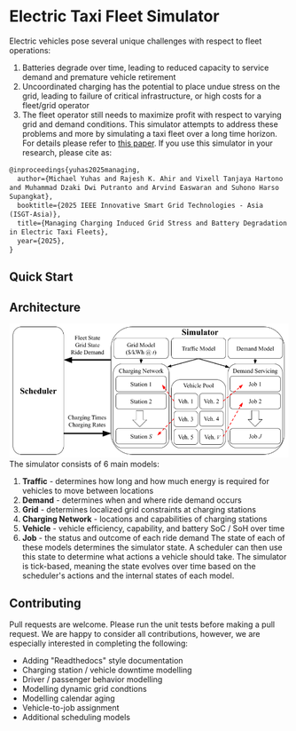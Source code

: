 # Electric Taxi Fleet Simulator

Electric vehicles pose several unique challenges with respect to fleet operations:
1. Batteries degrade over time, leading to reduced capacity to service demand and premature vehicle retirement
2. Uncoordinated charging has the potential to place undue stress on the grid, leading to failure of critical infrastructure, or high costs for a fleet/grid operator
3. The fleet operator still needs to maximize profit with respect to varying grid and demand conditions.
This simulator attempts to address these problems and more by simulating a taxi fleet over a long time horizon.
For details please refer to [this paper](https://arxiv.org/pdf/2510.19293).
If you use this simulator in your research, please cite as:
```
@inproceedings{yuhas2025managing,
  author={Michael Yuhas and Rajesh K. Ahir and Vixell Tanjaya Hartono and Muhammad Dzaki Dwi Putranto and Arvind Easwaran and Suhono Harso Supangkat},
  booktitle={2025 IEEE Innovative Smart Grid Technologies - Asia (ISGT-Asia)}, 
  title={Managing Charging Induced Grid Stress and Battery Degradation in Electric Taxi Fleets}, 
  year={2025},
}
```

## Quick Start

## Architecture
![Block Diagram](images/simulator-bd.png)
The simulator consists of 6 main models:
1. **Traffic** - determines how long and how much energy is required for vehicles to move between locations
2. **Demand** - determines when and where ride demand occurs
3. **Grid** - determines localized grid constraints at charging stations
4. **Charging Network** - locations and capabilities of charging stations
5. **Vehicle** - vehicle efficiency, capability, and battery SoC / SoH over time
6. **Job** - the status and outcome of each ride demand
The state of each of these models determines the simulator state.
A scheduler can then use this state to determine what actions a vehicle should take.
The simulator is tick-based, meaning the state evolves over time based on the scheduler's actions and the internal states of each model.

## Contributing
Pull requests are welcome.
Please run the unit tests before making a pull request.
We are happy to consider all contributions, however, we are especially interested in completing the following:
* Adding "Readthedocs" style documentation
* Charging station / vehicle downtime modelling
* Driver / passenger behavior modelling
* Modelling dynamic grid condtions
* Modelling calendar aging 
* Vehicle-to-job assignment
* Additional scheduling models
